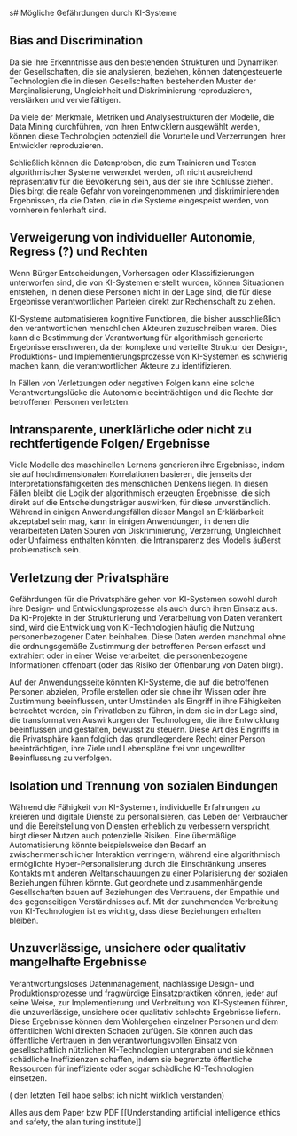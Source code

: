 s# Mögliche Gefährdungen durch KI-Systeme

## Bias and Discrimination
Da sie ihre Erkenntnisse aus den bestehenden Strukturen und Dynamiken der Gesellschaften, die sie analysieren, beziehen, können datengesteuerte Technologien die in diesen Gesellschaften bestehenden Muster der Marginalisierung, Ungleichheit und Diskriminierung reproduzieren, verstärken und vervielfältigen.

Da viele der Merkmale, Metriken und Analysestrukturen der Modelle, die Data Mining durchführen, von ihren Entwicklern ausgewählt werden, können diese Technologien potenziell die Vorurteile und Verzerrungen ihrer Entwickler reproduzieren.

Schließlich können die Datenproben, die zum Trainieren und Testen algorithmischer Systeme verwendet werden, oft nicht ausreichend repräsentativ für die Bevölkerung sein, aus der sie ihre Schlüsse ziehen. Dies birgt die reale Gefahr von voreingenommenen und diskriminierenden Ergebnissen, da die Daten, die in die Systeme eingespeist werden, von vornherein fehlerhaft sind.


## Verweigerung von individueller Autonomie, Regress (?) und Rechten
Wenn Bürger Entscheidungen, Vorhersagen oder Klassifizierungen unterworfen sind, die von KI-Systemen erstellt wurden, können Situationen entstehen, in denen diese Personen nicht in der Lage sind, die für diese Ergebnisse verantwortlichen Parteien direkt zur Rechenschaft zu ziehen.

KI-Systeme automatisieren kognitive Funktionen, die bisher ausschließlich den verantwortlichen menschlichen Akteuren zuzuschreiben waren. Dies kann die Bestimmung der Verantwortung für algorithmisch generierte Ergebnisse erschweren, da der komplexe und verteilte Struktur der Design-, Produktions- und Implementierungsprozesse von KI-Systemen es schwierig machen kann, die verantwortlichen Akteure zu identifizieren.

In Fällen von Verletzungen oder negativen Folgen kann eine solche Verantwortungslücke die Autonomie beeinträchtigen und die Rechte der betroffenen Personen verletzten.

## Intransparente, unerklärliche oder nicht zu rechtfertigende Folgen/ Ergebnisse
Viele Modelle des maschinellen Lernens generieren ihre Ergebnisse, indem sie auf hochdimensionalen Korrelationen basieren, die jenseits der Interpretationsfähigkeiten des menschlichen Denkens liegen. In diesen Fällen bleibt die Logik der algorithmisch erzeugten Ergebnisse, die sich direkt auf die Entscheidungsträger auswirken, für diese unverständlich. Während in einigen Anwendungsfällen dieser Mangel an Erklärbarkeit akzeptabel sein mag, kann in einigen Anwendungen, in denen die verarbeiteten Daten Spuren von Diskriminierung, Verzerrung, Ungleichheit oder Unfairness enthalten könnten, die Intransparenz des Modells äußerst problematisch sein.


## Verletzung der Privatsphäre
Gefährdungen für die Privatsphäre gehen von KI-Systemen sowohl durch ihre Design- und Entwicklungsprozesse als auch durch ihren Einsatz aus. Da KI-Projekte in der Strukturierung und Verarbeitung von Daten verankert sind, wird die Entwicklung von KI-Technologien häufig die Nutzung personenbezogener Daten beinhalten. Diese Daten werden manchmal ohne die ordnungsgemäße Zustimmung der betroffenen Person erfasst und extrahiert oder in einer Weise verarbeitet, die personenbezogene Informationen offenbart (oder das Risiko der Offenbarung von Daten birgt).

Auf der Anwendungsseite könnten KI-Systeme, die auf die betroffenen Personen abzielen, Profile erstellen oder sie ohne ihr Wissen oder ihre Zustimmung beeinflussen, unter Umständen als Eingriff in ihre Fähigkeiten betrachtet werden, ein Privatleben zu führen, in dem sie in der Lage sind, die transformativen Auswirkungen der Technologien, die ihre Entwicklung beeinflussen und gestalten, bewusst zu steuern. Diese Art des Eingriffs in die Privatsphäre kann folglich das grundlegendere Recht einer Person beeinträchtigen, ihre Ziele und Lebenspläne frei von ungewollter Beeinflussung zu verfolgen.


## Isolation und Trennung von sozialen Bindungen
Während die Fähigkeit von KI-Systemen, individuelle Erfahrungen zu kreieren und digitale Dienste zu personalisieren, das Leben der Verbraucher und die Bereitstellung von Diensten erheblich zu verbessern verspricht, birgt dieser Nutzen auch potenzielle Risiken. Eine übermäßige Automatisierung könnte beispielsweise den Bedarf an zwischenmenschlicher Interaktion verringern, während eine algorithmisch ermöglichte Hyper-Personalisierung durch die Einschränkung unseres Kontakts mit anderen Weltanschauungen zu einer Polarisierung der sozialen Beziehungen führen könnte. Gut geordnete und zusammenhängende Gesellschaften bauen auf Beziehungen des Vertrauens, der Empathie und des gegenseitigen Verständnisses auf. Mit der zunehmenden Verbreitung von KI-Technologien ist es wichtig, dass diese Beziehungen erhalten bleiben.


## Unzuverlässige, unsichere oder qualitativ mangelhafte Ergebnisse
Verantwortungsloses Datenmanagement, nachlässige Design- und Produktionsprozesse und fragwürdige Einsatzpraktiken können, jeder auf seine Weise, zur Implementierung und Verbreitung von KI-Systemen führen, die unzuverlässige, unsichere oder qualitativ schlechte Ergebnisse liefern. Diese Ergebnisse können dem Wohlergehen einzelner Personen und dem öffentlichen Wohl direkten Schaden zufügen. Sie können auch das öffentliche Vertrauen in den verantwortungsvollen Einsatz von gesellschaftlich nützlichen KI-Technologien untergraben und sie können schädliche Ineffizienzen schaffen, indem sie begrenzte öffentliche Ressourcen für ineffiziente oder sogar schädliche KI-Technologien einsetzen.

( den letzten Teil habe selbst ich nicht wirklich verstanden)

Alles aus dem Paper bzw PDF [[Understanding artificial intelligence ethics and safety, the alan turing institute]]
